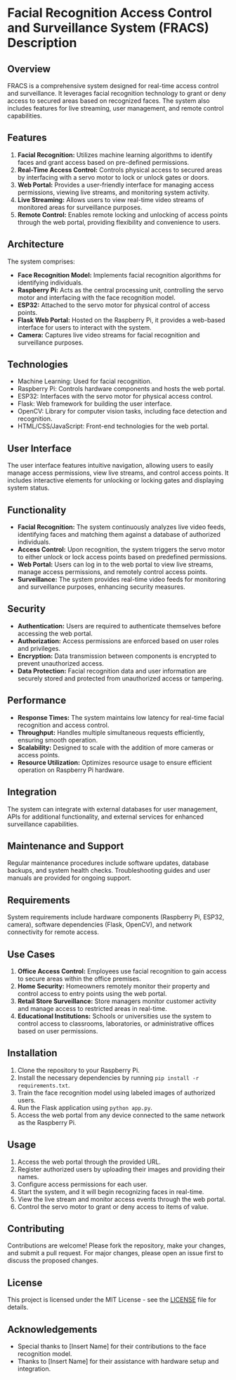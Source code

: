 # Facial Recognition Access Control and Surveillance System (FRACS) Description

## Overview
FRACS is a comprehensive system designed for real-time access control and surveillance. It leverages facial recognition technology to grant or deny access to secured areas based on recognized faces. The system also includes features for live streaming, user management, and remote control capabilities.

## Features
1. **Facial Recognition:** Utilizes machine learning algorithms to identify faces and grant access based on pre-defined permissions.
2. **Real-Time Access Control:** Controls physical access to secured areas by interfacing with a servo motor to lock or unlock gates or doors.
3. **Web Portal:** Provides a user-friendly interface for managing access permissions, viewing live streams, and monitoring system activity.
4. **Live Streaming:** Allows users to view real-time video streams of monitored areas for surveillance purposes.
5. **Remote Control:** Enables remote locking and unlocking of access points through the web portal, providing flexibility and convenience to users.

## Architecture
The system comprises:
- **Face Recognition Model:** Implements facial recognition algorithms for identifying individuals.
- **Raspberry Pi:** Acts as the central processing unit, controlling the servo motor and interfacing with the face recognition model.
- **ESP32:** Attached to the servo motor for physical control of access points.
- **Flask Web Portal:** Hosted on the Raspberry Pi, it provides a web-based interface for users to interact with the system.
- **Camera:** Captures live video streams for facial recognition and surveillance purposes.

## Technologies
- Machine Learning: Used for facial recognition.
- Raspberry Pi: Controls hardware components and hosts the web portal.
- ESP32: Interfaces with the servo motor for physical access control.
- Flask: Web framework for building the user interface.
- OpenCV: Library for computer vision tasks, including face detection and recognition.
- HTML/CSS/JavaScript: Front-end technologies for the web portal.

## User Interface
The user interface features intuitive navigation, allowing users to easily manage access permissions, view live streams, and control access points. It includes interactive elements for unlocking or locking gates and displaying system status.

## Functionality
- **Facial Recognition:** The system continuously analyzes live video feeds, identifying faces and matching them against a database of authorized individuals.
- **Access Control:** Upon recognition, the system triggers the servo motor to either unlock or lock access points based on predefined permissions.
- **Web Portal:** Users can log in to the web portal to view live streams, manage access permissions, and remotely control access points.
- **Surveillance:** The system provides real-time video feeds for monitoring and surveillance purposes, enhancing security measures.

## Security
- **Authentication:** Users are required to authenticate themselves before accessing the web portal.
- **Authorization:** Access permissions are enforced based on user roles and privileges.
- **Encryption:** Data transmission between components is encrypted to prevent unauthorized access.
- **Data Protection:** Facial recognition data and user information are securely stored and protected from unauthorized access or tampering.

## Performance
- **Response Times:** The system maintains low latency for real-time facial recognition and access control.
- **Throughput:** Handles multiple simultaneous requests efficiently, ensuring smooth operation.
- **Scalability:** Designed to scale with the addition of more cameras or access points.
- **Resource Utilization:** Optimizes resource usage to ensure efficient operation on Raspberry Pi hardware.

## Integration
The system can integrate with external databases for user management, APIs for additional functionality, and external services for enhanced surveillance capabilities.

## Maintenance and Support
Regular maintenance procedures include software updates, database backups, and system health checks. Troubleshooting guides and user manuals are provided for ongoing support.

## Requirements
System requirements include hardware components (Raspberry Pi, ESP32, camera), software dependencies (Flask, OpenCV), and network connectivity for remote access.

## Use Cases
1. **Office Access Control:** Employees use facial recognition to gain access to secure areas within the office premises.
2. **Home Security:** Homeowners remotely monitor their property and control access to entry points using the web portal.
3. **Retail Store Surveillance:** Store managers monitor customer activity and manage access to restricted areas in real-time.
4. **Educational Institutions:** Schools or universities use the system to control access to classrooms, laboratories, or administrative offices based on user permissions.


## Installation
1. Clone the repository to your Raspberry Pi.
2. Install the necessary dependencies by running `pip install -r requirements.txt`.
3. Train the face recognition model using labeled images of authorized users.
4. Run the Flask application using `python app.py`.
5. Access the web portal from any device connected to the same network as the Raspberry Pi.

## Usage
1. Access the web portal through the provided URL.
2. Register authorized users by uploading their images and providing their names.
3. Configure access permissions for each user.
4. Start the system, and it will begin recognizing faces in real-time.
5. View the live stream and monitor access events through the web portal.
6. Control the servo motor to grant or deny access to items of value.

## Contributing
Contributions are welcome! Please fork the repository, make your changes, and submit a pull request. For major changes, please open an issue first to discuss the proposed changes.

## License
This project is licensed under the MIT License - see the [LICENSE](LICENSE) file for details.

## Acknowledgements
- Special thanks to [Insert Name] for their contributions to the face recognition model.
- Thanks to [Insert Name] for their assistance with hardware setup and integration.
